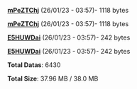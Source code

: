 [**mPeZTChj**](/data/mPeZTChj.txt) (26/01/23 - 03:57)- 1118 bytes

[**mPeZTChj**](/data/mPeZTChj.txt) (26/01/23 - 03:57)- 1118 bytes

[**E5HUWDai**](/data/E5HUWDai.txt) (26/01/23 - 03:57)- 242 bytes

[**E5HUWDai**](/data/E5HUWDai.txt) (26/01/23 - 03:57)- 242 bytes

**Total Datas**: 6430

**Total Size**: 37.96 MB / 38.0 MB